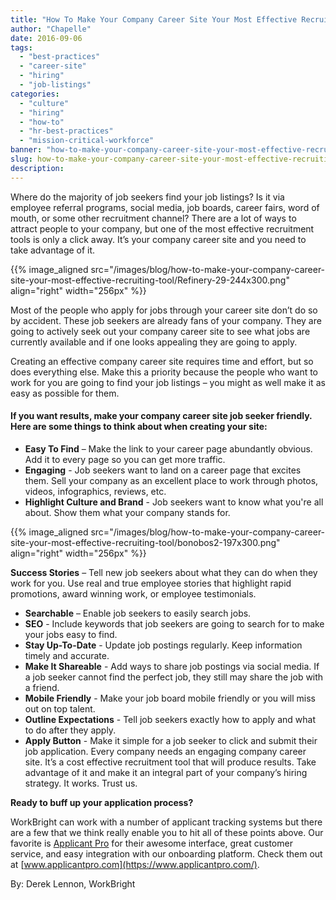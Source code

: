 ```yaml
---
title: "How To Make Your Company Career Site Your Most Effective Recruiting Tool"
author: "Chapelle"
date: 2016-09-06
tags:
  - "best-practices"
  - "career-site"
  - "hiring"
  - "job-listings"
categories:
  - "culture"
  - "hiring"
  - "how-to"
  - "hr-best-practices"
  - "mission-critical-workforce"
banner: "how-to-make-your-company-career-site-your-most-effective-recruiting-tool/banner.png"
slug: how-to-make-your-company-career-site-your-most-effective-recruiting-tool
description: 
---
```

Where do the majority of job seekers find your job listings? Is it via employee referral programs, social media, job boards, career fairs, word of mouth, or some other recruitment channel? There are a lot of ways to attract people to your company, but one of the most effective recruitment tools is only a click away. It’s your company career site and you need to take advantage of it.  
  
  
  
 {{% image_aligned src="/images/blog/how-to-make-your-company-career-site-your-most-effective-recruiting-tool/Refinery-29-244x300.png" align="right" width="256px" %}}  
  
  
  
Most of the people who apply for jobs through your career site don’t do so by accident. These job seekers are already fans of your company. They are going to actively seek out your company career site to see what jobs are currently available and if one looks appealing they are going to apply.  
  
Creating an effective company career site requires time and effort, but so does everything else. Make this a priority because the people who want to work for you are going to find your job listings – you might as well make it as easy as possible for them.

#### If you want results, make your company career site job seeker friendly. Here are some things to think about when creating your site:

- **Easy To Find** – Make the link to your career page abundantly obvious. Add it to every page so you can get more traffic.
- **Engaging** - Job seekers want to land on a career page that excites them. Sell your company as an excellent place to work through photos, videos, infographics, reviews, etc.
- **Highlight Culture and Brand** - Job seekers want to know what you're all about. Show them what your company stands for.
  
{{% image_aligned src="/images/blog/how-to-make-your-company-career-site-your-most-effective-recruiting-tool/bonobos2-197x300.png" align="right" width="256px" %}}  

**Success Stories** – Tell new job seekers about what they can do when they work for you. Use real and true employee stories that highlight rapid promotions, award winning work, or employee testimonials.

- **Searchable** – Enable job seekers to easily search jobs.
- **SEO** - Include keywords that job seekers are going to search for to make your jobs easy to find.
- **Stay Up-To-Date** - Update job postings regularly. Keep information timely and accurate.
- **Make It Shareable** - Add ways to share job postings via social media. If a job seeker cannot find the perfect job, they still may share the job with a friend.
- **Mobile Friendly** - Make your job board mobile friendly or you will miss out on top talent.
- **Outline Expectations** - Tell job seekers exactly how to apply and what to do after they apply.
- **Apply Button** - Make it simple for a job seeker to click and submit their job application.
Every company needs an engaging company career site. It’s a cost effective recruitment tool that will produce results. Take advantage of it and make it an integral part of your company’s hiring strategy. It works. Trust us.  
  
**Ready to buff up your application process?**  
  
WorkBright can work with a number of applicant tracking systems but there are a few that we think really enable you to hit all of these points above. Our favorite is [Applicant Pro](https://www.applicantpro.com/) for their awesome interface, great customer service, and easy integration with our onboarding platform. Check them out at [www.applicantpro.com](https://www.applicantpro.com/).  
  
By: Derek Lennon, WorkBright  
  
  
  


  
  


  
  



